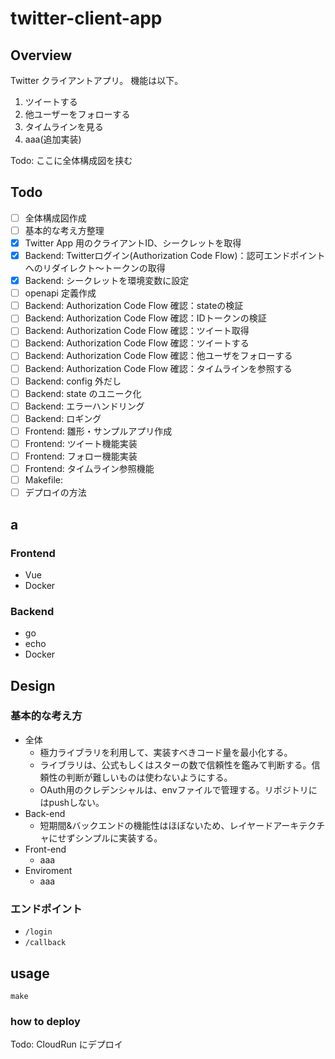# twitter-client-app

## Overview

Twitter クライアントアプリ。
機能は以下。

1. ツイートする
2. 他ユーザーをフォローする
3. タイムラインを見る
4. aaa(追加実装)

Todo: ここに全体構成図を挟む

## Todo

- [ ] 全体構成図作成
- [ ] 基本的な考え方整理
- [x] Twitter App 用のクライアントID、シークレットを取得
- [x] Backend: Twitterログイン(Authorization Code Flow)：認可エンドポイントへのリダイレクト～トークンの取得
- [x] Backend: シークレットを環境変数に設定
- [ ] openapi 定義作成
- [ ] Backend: Authorization Code Flow 確認：stateの検証
- [ ] Backend: Authorization Code Flow 確認：IDトークンの検証
- [ ] Backend: Authorization Code Flow 確認：ツイート取得
- [ ] Backend: Authorization Code Flow 確認：ツイートする
- [ ] Backend: Authorization Code Flow 確認：他ユーザをフォローする
- [ ] Backend: Authorization Code Flow 確認：タイムラインを参照する
- [ ] Backend: config 外だし
- [ ] Backend: state のユニーク化
- [ ] Backend: エラーハンドリング
- [ ] Backend: ロギング
- [ ] Frontend: 雛形・サンプルアプリ作成
- [ ] Frontend: ツイート機能実装
- [ ] Frontend: フォロー機能実装
- [ ] Frontend: タイムライン参照機能
- [ ] Makefile: 
- [ ] デプロイの方法

## a

### Frontend
- Vue
- Docker

### Backend
- go
- echo
- Docker

## Design

### 基本的な考え方

- 全体
  - 極力ライブラリを利用して、実装すべきコード量を最小化する。
  - ライブラリは、公式もしくはスターの数で信頼性を鑑みて判断する。信頼性の判断が難しいものは使わないようにする。
  - OAuth用のクレデンシャルは、envファイルで管理する。リポジトリにはpushしない。
- Back-end
  - 短期間&バックエンドの機能性はほぼないため、レイヤードアーキテクチャにせずシンプルに実装する。
- Front-end
  - aaa
- Enviroment
  - aaa

### エンドポイント
- `/login`
- `/callback`

## usage

```
make
```

### how to deploy

Todo: CloudRun にデプロイ
